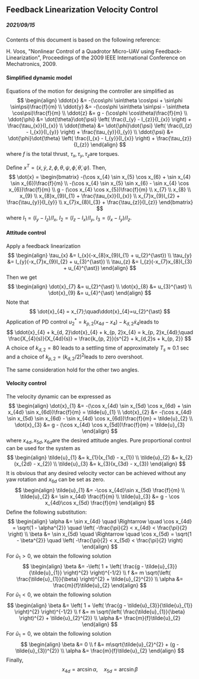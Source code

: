 ## Feedback Linearization Velocity Control

##### 2021/09/15

Contents of this document is based on the following reference:

H. Voos, "Nonlinear Control of a Quadrotor Micro-UAV using Feedback-Linearization", Proceedings of the 2009 IEEE International Conference on Mechatronics, 2009.



#### Simplified dynamic model

Equations of the motion for designing the controller are simplified as
$$
\begin{align}
\ddot{x} &= -(\cos\phi \sin\theta \cos\psi + \sin\phi \sin\psi)\frac{f}{m} \\
\ddot{y} &= -(\cos\phi \sin\theta \sin\psi - \sin\theta \cos\psi)\frac{f}{m} \\
\ddot{z} &= g - (\cos\phi \cos\theta)\frac{f}{m} \\
\ddot{\phi} &= \dot{\theta}\dot{\psi} \left( \frac{I_{y} - I_{z}}{I_{x}} \right) + \frac{\tau_{x}}{I_{x}} \\
\ddot{\theta} &= \dot{\phi}\dot{\psi} \left( \frac{I_{z} - I_{x}}{I_{y}} \right) + \frac{\tau_{y}}{I_{y}} \\
\ddot{\psi} &= \dot{\phi}\dot{\theta} \left( \frac{I_{x} - I_{y}}{I_{x}} \right) + \frac{\tau_{z}}{I_{z}}
\end{align}
$$
where $f$​ is the total thrust, $\tau_{x}, \tau_{y}, \tau_{z}$​​ are torques.

Define $x^{T}=(\dot{x}, \dot{y}, \dot{z}, \phi, \theta, \psi, \dot{\phi}, \dot{\theta}, \dot{\psi})$. Then,
$$
\dot{x} = 
\begin{bmatrix}
-(\cos x_{4} \sin x_{5} \cos x_{6} + \sin x_{4} \sin x_{6})\frac{f}{m} \\
-(\cos x_{4} \sin x_{5} \sin x_{6} - \sin x_{4} \cos x_{6})\frac{f}{m} \\
g - (\cos x_{4} \cos x_{5})\frac{f}{m} \\
x_{7} \\
x_{8} \\
x_{9} \\
x_{8}x_{9}I_{1} + \frac{\tau_{x}}{I_{x}} \\
x_{7}x_{9}I_{2} + \frac{\tau_{y}}{I_{y}} \\
x_{7}x_{8}I_{3} + \frac{\tau_{z}}{I_{z}}
\end{bmatrix}
$$
where $I_{1}=(I_{y} - I_{z})/I_{x}$, $I_{2}=(I_{z} - I_{x})/I_{y}$, $I_{3}=(I_{x} - I_{y})/I_{z}$.



#### Attitude control

Apply a feedback linearization
$$
\begin{align}
\tau_{x} &= I_{x}(-x_{8}x_{9}I_{1} + u_{2}^{\ast}) \\
\tau_{y} &= I_{y}(-x_{7}x_{9}I_{2} + u_{3}^{\ast}) \\
\tau_{z} &= I_{z}(-x_{7}x_{8}I_{3} + u_{4}^{\ast})
\end{align}
$$
Then we get
$$
\begin{align}
\dot{x}_{7} &= u_{2}^{\ast} \\
\dot{x}_{8} &= u_{3}^{\ast} \\
\dot{x}_{9} &= u_{4}^{\ast}
\end{align}
$$
Note that
$$
\dot{x}_{4} = x_{7};\quad\ddot{x}_{4}=u_{2}^{\ast}
$$
Application of PD control $u_{2}^{\ast} = k_{p, 2}(x_{4d} - x_{4}) - k_{d, 2}\dot{x}_{4}$​ leads to
$$
\ddot{x}_{4} + k_{d, 2}\dot{x}_{4} + k_{p, 2}x_{4} = k_{p, 2}x_{4d};\quad \frac{X_{4}(s)}{X_{4d}(s)} = \frac{k_{p, 2}}{s^{2} + k_{d,2}s + k_{p, 2}}
$$
A choice of $k_{d, 2}=80$ leads to a settling time of approximately $T_{s} \approx 0.1$ sec and a choice of $k_{p, 2}=(k_{d,2}/2)^{2}$​ leads to zero overshoot.

The same consideration hold for the other two angles.



#### Velocity control

The velocity dynamic can be expressed as
$$
\begin{align}
\dot{x}_{1} &= -(\cos x_{4d} \sin x_{5d} \cos x_{6d} + \sin x_{4d} \sin x_{6d})\frac{f}{m} = \tilde{u}_{1} \\
\dot{x}_{2} &= -(\cos x_{4d} \sin x_{5d} \sin x_{6d} - \sin x_{4d} \cos x_{6d})\frac{f}{m} = \tilde{u}_{2} \\
\dot{x}_{3} &= g - (\cos x_{4d} \cos x_{5d})\frac{f}{m} = \tilde{u}_{3}
\end{align}
$$
where $x_{4d}, x_{5d}, x_{6d}$​ are the desired attitude angles. Pure proportional control can be used for the system as
$$
\begin{align}
\tilde{u}_{1} &= k_{1}(x_{1d} - x_{1}) \\
\tilde{u}_{2} &= k_{2}(x_{2d} - x_{2}) \\
\tilde{u}_{3} &= k_{3}(x_{3d} - x_{3})
\end{align}
$$
It is obvious that any desired velocity vector can be achieved without any yaw rotation and $x_{6d}$​ can be set as zero.
$$
\begin{align}
\tilde{u}_{1} &= -\cos x_{4d}\sin x_{5d} \frac{f}{m} \\
\tilde{u}_{2} &= \sin x_{4d} \frac{f}{m} \\
\tilde{u}_{3} &= g - \cos x_{4d}\cos x_{5d} \frac{f}{m}
\end{align}
$$
Define the following substitution:
$$
\begin{align}
\alpha &= \sin x_{4d} \quad \Rightarrow \quad \cos x_{4d} = \sqrt{1 - \alpha^{2}} \quad \left( -\frac{\pi}{2} < x_{4d} < \frac{\pi}{2} \right) \\
\beta &= \sin x_{5d} \quad \Rightarrow \quad \cos x_{5d} = \sqrt{1 - \beta^{2}} \quad \left( -\frac{\pi}{2} < x_{5d} < \frac{\pi}{2} \right)
\end{align}
$$
For $\tilde{u}_{1} > 0$​, we obtain the following solution
$$
\begin{align}
\beta &= -\left(
1 + \left( \frac{g - \tilde{u}_{3}}{\tilde{u}_{1}} \right)^{2} \right)^{-1/2} \\
f &= m \sqrt{\left( \frac{\tilde{u}_{1}}{\beta} \right)^{2} + \tilde{u}_{2}^{2}} \\
\alpha &= \frac{m}{f}\tilde{u}_{2}
\end{align}
$$
For $\tilde{u}_{1} < 0$, we obtain the following solution
$$
\begin{align}
\beta &= \left(
1 + \left( \frac{g - \tilde{u}_{3}}{\tilde{u}_{1}} \right)^{2} \right)^{-1/2} \\
f &= m \sqrt{\left( \frac{\tilde{u}_{1}}{\beta} \right)^{2} + \tilde{u}_{2}^{2}} \\
\alpha &= \frac{m}{f}\tilde{u}_{2}
\end{align}
$$
For $\tilde{u}_{1}=0$, we obtain the following solution
$$
\begin{align}
\beta &= 0 \\
f &= m\sqrt{\tilde{u}_{2}^{2} + (g - \tilde{u}_{3})^{2}} \\
\alpha &= \frac{m}{f}\tilde{u}_{2}
\end{align}
$$
Finally,
$$
x_{4d} = \arcsin \alpha,\quad x_{5d} = \arcsin \beta
$$


 




